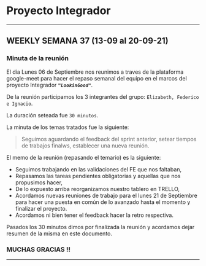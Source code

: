 
# Proyecto Integrador

--------------------------------
## WEEKLY SEMANA 37 (13-09 al 20-09-21)

### Minuta de la reunión

El día Lunes 06 de Septiembre nos reunimos a traves de la plataforma google-meet
para hacer el repaso semanal del equipo en el marcos del proyecto Integrador ***`"LookinGood"`***. 

De la reunión participamos los 3 integrantes del grupo: `Elizabeth, Federico e Ignacio`.

La duración seteada fue `30 minutos`.

La minuta de los temas tratados fue la siguiente:

> Seguimos aguardando el feedback del sprint anterior,
> setear tiempos de trabajos finalws,
> establecer una nueva reunión. 

El memo de la reunión (repasando el temario) es la siguiente:

* Seguimos trabajando en las validaciones del FE que nos faltaban,
* Repasamos las tareas pendientes obligatorias y aquellas que nos propusimos hacer,
* De lo expuesto arriba reorganizamos nuestro tablero en TRELLO,
* Acordamos nuevas reuniones de trabajo para el lunes 21 de Septiembre para hacer una puesta en común de lo avanzado hasta el momento y finalizar el proyecto.
* Acordamos ni bien tener el feedback hacer la retro respectiva.


Pasados los 30 minutos dimos por finalizada la reunión y acordamos dejar resumen de la misma en este documento.

### MUCHAS GRACIAS !!
--------------------------------